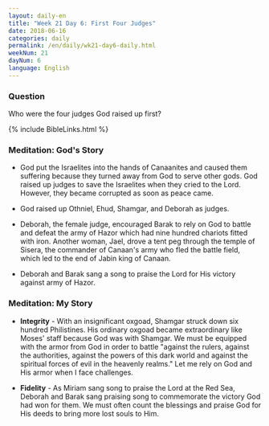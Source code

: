 ```yaml
---
layout: daily-en
title: "Week 21 Day 6: First Four Judges"
date: 2018-06-16
categories: daily
permalink: /en/daily/wk21-day6-daily.html
weekNum: 21
dayNum: 6
language: English
---
```

### Question     
Who were the four judges God raised up first?

{% include BibleLinks.html %} 

### Meditation: God's Story   
+ God put the Israelites into the hands of Canaanites and caused them suffering because they turned away from God to serve other gods. God raised up judges to save the Israelites when they cried to the Lord. However, they became corrupted as soon as peace came. 

+ God raised up Othniel, Ehud, Shamgar, and Deborah as judges. 

+ Deborah, the female judge, encouraged Barak to rely on God to battle and defeat the army of Hazor which had nine hundred chariots fitted with iron. Another woman, Jael, drove a tent peg through the temple of Sisera, the commander of Canaan's army who fled the battle field, which led to the end of Jabin king of Canaan. 

+ Deborah and Barak sang a song to praise the Lord for His victory against army of Hazor. 

### Meditation: My Story   
+ **Integrity** - With an insignificant oxgoad, Shamgar struck down six hundred Philistines. His ordinary oxgoad became extraordinary like Moses' staff because God was with Shamgar. We must be equipped with the armor from God in order to battle "against the rulers, against the authorities, against the powers of this dark world and against the spiritual forces of evil in the heavenly realms." Let me rely on God and His armor when I face challenges. 

+ **Fidelity** - As Miriam sang song to praise the Lord at the Red Sea, Deborah and Barak sang praising song to commemorate the victory God had won for them. We must often count the blessings and praise God for His deeds to bring more lost souls to Him. 


